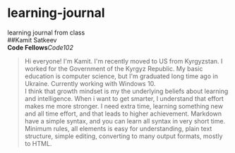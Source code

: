 # learning-journal
learning journal from class  
##Kamit Satkeev  
**Code Fellows***Code102*  
>Hi everyone! I'm Kamit. I'm recently moved to US from Kyrgyzstan. I worked for the Government of the Kyrgyz Republic. My basic education is computer science, but I'm graduated long time ago in Ukraine. Currently working with Windows 10.  
>I think that growth mindset is my  the underlying beliefs  about learning and intelligence. When i want to get smarter, I understand that effort makes me more stronger. I need  extra time, learning something new and all time effort, and that leads to higher achievement. Markdown have a simple syntax, and you can learn all syntax in very short time. Minimum rules, all elements is easy for understanding,  plain text structure, simple editing, converting  to many output formats, mostly to HTML.


